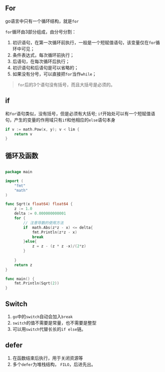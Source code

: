 ## For
go语言中只有一个循环结构，就是`for`

`for`循环由3部分组成，由分号分割：
1. 初识语句，在第一次循环前执行，一般是一个短赋值语句，该变量仅在`for`循环中可见；
2. 条件表达式，每次循环前执行；
3. 后语句，在每次循环后执行；
4. 初识语句和后语句是可以省略的；
5. 如果没有分号，可以直接把`for`当作`while`；
> `for`后的3个语句没有括号，而且大括号是必须的。

## if

和`for`语句类似，没有括号，但是必须有大括号;
`if`开始处可以有一个短赋值语句，产生的变量的作用域只有`if`和他相应的`else`语句本身
```go
if v := math.Pow(x, y); v < lim {
    return v
}
```
## 循环及函数
```go

package main

import (
	"fmt"
	"math"
)

func Sqrt(x float64) float64 {
	z := 1.0
	delta := 0.000000000001
	for {
		// 注意导数的使用方法
		if  math.Abs(z*z - x) <= delta{
			fmt.Println(z*z - x)
			break
		}else{
			z = z - (z * z -x)/(2*z)
		}
		
	}
	return z
}

func main() {
	fmt.Println(Sqrt(2))
}
```

## Switch

1. `go`中的`switch`自动会加入`break`
1. `switch`的值不需要是常量，也不需要是整型
1. 可以用`switch`代替长长的`if else`链。

## defer
1. 在函数结束后执行，用于关闭资源等
2. 多个`defer`为堆栈结构， `FILO`，后进先出。


